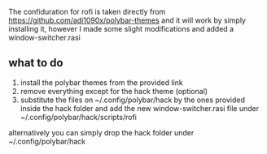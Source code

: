 The confiduration for rofi is taken directly from https://github.com/adi1090x/polybar-themes and it will work by simply installing it, however I made some slight modifications and added a window-switcher.rasi

## what to do
1. install the polybar themes from the provided link
2. remove everything except for the hack theme (optional)
3. substitute the files on ~/.config/polybar/hack by the ones provided inside the hack folder and add the new window-switcher.rasi file under ~/.config/polybar/hack/scripts/rofi

alternatively you can simply drop the hack folder under ~/.config/polybar/hack
